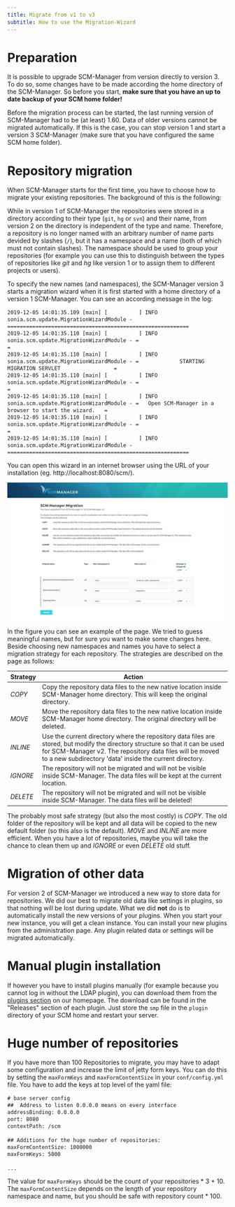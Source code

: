 ```yaml
---
title: Migrate from v1 to v3
subtitle: How to use the Migration-Wizard
---
```


# Preparation

It is possible to upgrade SCM-Manager from version directly to version 3. To do so, some changes have to be made according the home directory of the SCM-Manager. So before you start, **make sure that you have an up to date backup of your SCM home folder!**

Before the migration process can be started, the last running version of SCM-Manager had to be (at least) 1.60. Data of older versions cannot be migrated automatically. If this is the case, you can stop version 1 and start a version 3 SCM-Manager (make sure that you have configured the same SCM home folder).
 
# Repository migration
 
When SCM-Manager starts for the first time, you have to choose how to migrate your existing repositories. The background of this is the following:

While in version 1 of SCM-Manager the repositories were stored in a directory according to their type (`git`, `hg` or `svn`) and their name, from version 2 on the directory is independent of the type and name. Therefore, a repository is no longer named with an arbitrary number of name parts devided by slashes (`/`), but it has a namespace and a name (both of which must not contain slashes). The namespace should be used to group your repositories (for example you can use this to distinguish between the types of repositories like *git* and *hg* like version 1 or to assign them to different projects or users).

To specify the new names (and namespaces), the SCM-Manager version 3 starts a migration wizard when it is first started with a home directory of a version 1 SCM-Manager. You can see an according message in the log:

```
2019-12-05 14:01:35.109 [main] [          ] INFO  sonia.scm.update.MigrationWizardModule - ==========================================================
2019-12-05 14:01:35.110 [main] [          ] INFO  sonia.scm.update.MigrationWizardModule - =                                                        =
2019-12-05 14:01:35.110 [main] [          ] INFO  sonia.scm.update.MigrationWizardModule - =             STARTING MIGRATION SERVLET                 =
2019-12-05 14:01:35.110 [main] [          ] INFO  sonia.scm.update.MigrationWizardModule - =                                                        =
2019-12-05 14:01:35.110 [main] [          ] INFO  sonia.scm.update.MigrationWizardModule - =   Open SCM-Manager in a browser to start the wizard.   =
2019-12-05 14:01:35.110 [main] [          ] INFO  sonia.scm.update.MigrationWizardModule - =                                                        =
2019-12-05 14:01:35.110 [main] [          ] INFO  sonia.scm.update.MigrationWizardModule - ==========================================================
```

You can open this wizard in an internet browser using the URL of your installation (eg. http://localhost:8080/scm/). 

![Migration Wizard](assets/migration-wizard.png)

In the figure you can see an example of the page. We tried to guess meaningful names, but for sure you want to make some changes here. Beside choosing new namespaces and names you have to select a migration strategy for each repository. The strategies are described on the page as follows:

|Strategy|Action|
|---|---|
|*COPY*	|Copy the repository data files to the new native location inside SCM-Manager home directory. This will keep the original directory.|
|*MOVE*	|Move the repository data files to the new native location inside SCM-Manager home directory. The original directory will be deleted.|
|*INLINE*	|Use the current directory where the repository data files are stored, but modify the directory structure so that it can be used for SCM-Manager v2. The repository data files will be moved to a new subdirectory 'data' inside the current directory.|
|*IGNORE*	|The repository will not be migrated and will not be visible inside SCM-Manager. The data files will be kept at the current location.|
|*DELETE*	|The repository will not be migrated and will not be visible inside SCM-Manager. The data files will be deleted!|

The probably most safe strategy (but also the most costly) is *COPY*. The old folder of the repository will be kept and all data will be copied to the new default folder (so this also is the default). *MOVE* and *INLINE* are more efficient. When you have a lot of repositories, maybe you will take the chance to clean them up and *IGNORE* or even *DELETE* old stuff.

# Migration of other data

For version 2 of SCM-Manager we introduced a new way to store data for repositories. We did our best to migrate old data like settings in plugins, so that nothing will be lost during update. What we did **not** do is to automatically install the new versions of your plugins. When you start your new instance, you will get a clean instance. You can install your new plugins from the administration page. Any plugin related data or settings will be migrated automatically.

# Manual plugin installation

If however you have to install plugins manually (for example because you cannot log in without the LDAP plugin), you can download them from the [plugins section](https://scm-manager.org/plugins/#categories) on our homepage. The download can be found in the "Releases" section of each plugin. Just store the `smp` file in the `plugin` directory of your SCM home and restart your server.

# Huge number of repositories

If you have more than 100 Repositories to migrate, you may have to adapt some configuration and increase the limit of jetty form keys. You can do this by setting the `maxFormKeys` and `maxFormContentSize` in your `conf/config.yml` file. You have to add the keys at top level of the yaml file:

```
# base server config
##  Address to listen 0.0.0.0 means on every interface
addressBinding: 0.0.0.0
port: 8080
contextPath: /scm

## Additions for the huge number of repositories:
maxFormContentSize: 1000000
maxFormKeys: 5000

...
```

The value for `maxFormKeys` should be the count of your repositories * 3 + 10. The `maxFormContentSize` depends on the length of your repository namespace and name, but you should be safe with repository count * 100.

